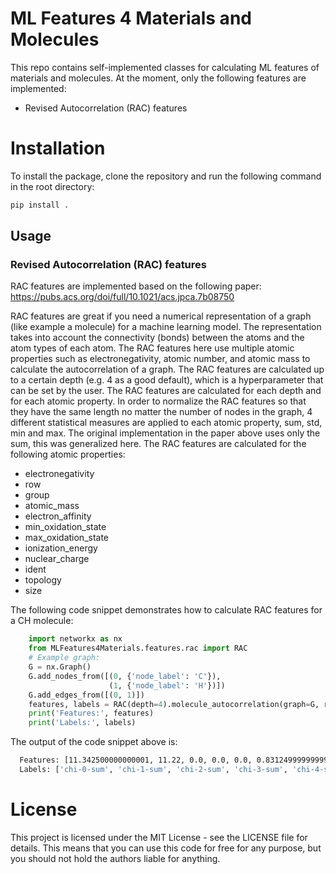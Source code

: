 # ML Features 4 Materials and Molecules
This repo contains self-implemented classes for calculating ML features of materials and molecules. At the moment, only the following features are implemented:
- Revised Autocorrelation (RAC) features

# Installation
To install the package, clone the repository and run the following command in the root directory:
```bash
pip install .
```

## Usage

### Revised Autocorrelation (RAC) features
RAC features are implemented based on the following paper: https://pubs.acs.org/doi/full/10.1021/acs.jpca.7b08750

RAC features are great if you need a numerical representation of a graph (like example a molecule) for a machine learning model. The representation takes into account the connectivity (bonds) between the atoms and the atom types of each atom. The RAC features here use multiple atomic properties such as electronegativity, atomic number, and atomic mass to calculate the autocorrelation of a graph. The RAC features are calculated up to a certain depth (e.g. 4 as a good default), which is a hyperparameter that can be set by the user. The RAC features are calculated for each depth and for each atomic property. In order to normalize the RAC features so that they have the same length no matter the number of nodes in the graph, 4 different statistical measures are applied to each atomic property, sum, std, min and max. The original implementation in the paper above uses only the sum, this was generalized here. The RAC features are calculated for the following atomic properties:
- electronegativity
- row
- group
- atomic_mass
- electron_affinity
- min_oxidation_state
- max_oxidation_state
- ionization_energy
- nuclear_charge
- ident
- topology
- size


The following code snippet demonstrates how to calculate RAC features for a CH molecule:
```python
    import networkx as nx
    from MLFeatures4Materials.features.rac import RAC
    # Example graph:
    G = nx.Graph()
    G.add_nodes_from([(0, {'node_label': 'C'}),
                      (1, {'node_label': 'H'})])
    G.add_edges_from([(0, 1)])
    features, labels = RAC(depth=4).molecule_autocorrelation(graph=G, return_labels=True, element_label='node_label')
    print('Features:', features)
    print('Labels:', labels)
```
The output of the code snippet above is:
```bash
  Features: [11.342500000000001, 11.22, 0.0, 0.0, 0.0, 0.8312499999999994, 0.0, ...]
  Labels: ['chi-0-sum', 'chi-1-sum', 'chi-2-sum', 'chi-3-sum', 'chi-4-sum', 'chi-0-std', 'chi-1-std', ...]
```

# License
This project is licensed under the MIT License - see the LICENSE file for details. This means that you can use this code for free for any purpose, but you should not hold the authors liable for anything.

